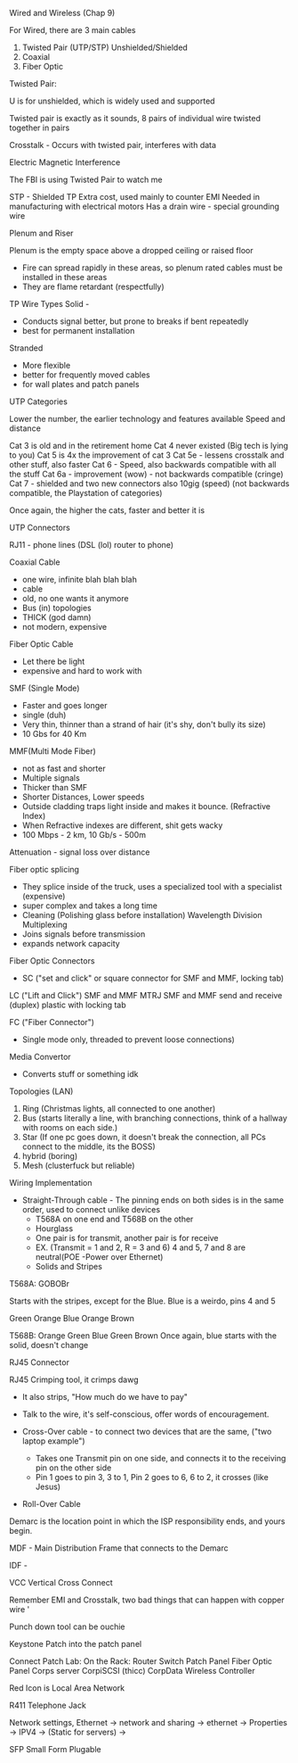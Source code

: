 Wired and Wireless (Chap 9)

For Wired, there are 3 main cables 

1. Twisted Pair (UTP/STP) Unshielded/Shielded
2. Coaxial 
3. Fiber Optic 

Twisted Pair: 

U is for unshielded, which is widely used and supported

Twisted pair is exactly as it sounds, 8 pairs of individual wire twisted together in pairs 

Crosstalk - Occurs with twisted pair, interferes with data 

Electric Magnetic Interference 

The FBI is using Twisted Pair to watch me 

STP - Shielded TP 
Extra cost, used mainly to counter EMI 
Needed in manufacturing with electrical motors 
Has a drain wire - special grounding wire 

Plenum and Riser 

Plenum is the empty space above a dropped ceiling or raised floor

- Fire can spread rapidly in these areas, so plenum rated cables must be installed in these areas
- They are flame retardant (respectfully)

TP Wire Types 
Solid -
- Conducts signal better, but prone to breaks if bent repeatedly 
- best for permanent installation

Stranded 
- More flexible 
- better for frequently moved cables
- for wall plates and patch panels 

UTP Categories

Lower the number, the earlier technology and features available 
Speed and distance 

Cat 3 is old and in the retirement home
Cat 4 never existed (Big tech is lying to you)
Cat 5 is 4x the improvement of cat 3 
Cat 5e - lessens crosstalk and other stuff, also faster
Cat 6 - Speed, also backwards compatible with all the stuff 
Cat 6a - improvement (wow) - not backwards compatible (cringe) 
Cat 7 - shielded and two new connectors also 10gig (speed) (not backwards compatible, the Playstation of categories)

Once again, the higher the cats, faster and better it is 


UTP Connectors 

RJ11 - phone lines (DSL (lol) router to phone)

Coaxial Cable 

- one wire, infinite blah blah blah
- cable 
- old, no one wants it anymore 
- Bus (in) topologies
- THICK (god damn)
- not modern, expensive

Fiber Optic Cable 
- Let there be light 
-  expensive and hard to work with 

SMF (Single Mode)
- Faster and goes longer
- single (duh) 
- Very thin, thinner than a strand of hair (it's shy, don't bully its size)
- 10 Gbs for 40 Km 

MMF(Multi Mode Fiber)
- not as fast and shorter
- Multiple signals 
- Thicker than SMF
- Shorter Distances, Lower speeds
- Outside cladding traps light inside and makes it bounce. (Refractive Index)
- When Refractive indexes are different, shit gets wacky 
- 100 Mbps - 2 km, 10 Gb/s - 500m

Attenuation - signal loss over distance 

Fiber optic splicing 
- They splice inside of the truck, uses a specialized tool with a specialist (expensive)
- super complex and takes a long time 
- Cleaning (Polishing glass before installation) 
Wavelength Division Multiplexing 
- Joins signals before transmission
- expands network capacity 

Fiber Optic Connectors

- SC ("set and click" or square connector for SMF and MMF, locking tab)

LC ("Lift and Click") 
SMF and MMF 
MTRJ 
SMF and MMF 
send and receive (duplex)
plastic with locking tab

FC ("Fiber Connector")
- Single mode only, threaded to prevent loose connections) 

Media Convertor 
- Converts stuff or something idk 

Topologies (LAN)

1. Ring (Christmas lights, all connected to one another)
2. Bus (starts literally a line, with branching connections, think of a hallway with rooms on each side.)
3. Star (If one pc goes down, it doesn't break the connection, all PCs connect to the middle, its the BOSS)
4. hybrid (boring)
5. Mesh (clusterfuck but reliable)


Wiring Implementation 
- Straight-Through cable - The pinning ends on both sides is in the same order, used to connect unlike devices
	- T568A on one end and T568B on the other 
	- Hourglass 
	- One pair is for transmit, another pair is for receive
	- EX. (Transmit = 1 and 2, R = 3 and 6) 4 and 5, 7 and 8 are neutral(POE -Power over Ethernet)
	- Solids and Stripes 

T568A: GOBOBr 

Starts with the stripes, except for the Blue. Blue is a weirdo, pins 4 and 5 

Green Orange Blue Orange Brown 

T568B: 
Orange Green Blue Green Brown 
Once again, blue starts with the solid, doesn't change 

RJ45 Connector 

RJ45 Crimping tool, it crimps dawg 
- It also strips, "How much do we have to pay"
- Talk to the wire, it's self-conscious, offer words of encouragement.  

- Cross-Over cable - to connect two devices that are the same, ("two laptop example")
	- Takes one Transmit pin on one side, and connects it to the receiving pin on the other side
	- Pin 1 goes to pin 3, 3 to 1, Pin 2 goes to 6, 6 to 2, it crosses (like Jesus)  
- Roll-Over Cable   

Demarc is the location point in which the ISP responsibility ends, and yours begin. 

MDF - Main Distribution Frame that connects to the Demarc 

IDF - 

VCC Vertical Cross Connect 

Remember EMI and Crosstalk, two bad things that can happen with copper wire '

Punch down tool can be ouchie 

Keystone Patch into the patch panel 

Connect Patch Lab: 
On the Rack: 
Router
Switch
Patch Panel
Fiber Optic Panel 
Corps server
CorpiSCSI (thicc)
CorpData 
Wireless Controller 

Red Icon is Local Area Network 

R411 Telephone Jack

Network settings, Ethernet -> network and sharing -> ethernet -> Properties -> IPV4 -> (Static for servers) -> 


SFP Small Form Plugable  


